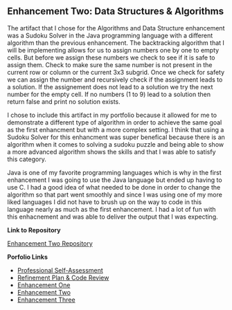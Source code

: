 ## Enhancement Two: Data Structures & Algorithms

The artifact that I chose for the Algorithms and Data Structure enhancement was a Sudoku Solver in the Java programming language with a different algorithm than the 
previous enhancement. The backtracking algorithm that I will be implementing allows for us to assign numbers one by one to empty cells. But before we assign these numbers we check to see
if it is safe to assign them. Check to make sure the same number is not present in the current row or column or the current
3x3 subgrid. Once we check for safety we can assign the number and recursively check if the assignment leads to a solution. 
If the assignement does not lead to a solution we try the next number for the empty cell. If no numbers (1 to 9) lead to a 
solution then return false and print no solution exists.

I chose to include this artifact in my portfolio because it allowed for me to demonstrate a different type of algorithm in order to achieve the same goal as the first enhancment
but with a more complex setting. I think that using a Sudoku Solver for this enhancment was super benefical because there is an algorithm when it comes to solving a sudoku puzzle 
and being able to show a more advanced algorithm shows the skills and that I was able to satisfy this category. 

Java is one of my favorite programming languages which is why in the first enhancement I was going to use the Java language but ended up having to use C. I had a good idea of what
needed to be done in order to change the algorithm so that part went smoothly and since I was using one of my more liked languages I did not have to 
brush up on the way to code in this language nearly as much as the first enhancement. I had a lot of fun with this enhacnement and was able to deliver the 
output that I was expecting. 

**Link to Repository**

[Enhancement Two Repository](https://github.com/xyph9r/Data-Structures-Algorithms)

**Porfolio Links**<br>
* [Professional Self-Assessment](https://xyph9r.github.io/index.html)<br>
* [Refinement Plan & Code Review](https://xyph9r.github.io/CodeReview.html)<br>
* [Enhancement One](https://xyph9r.github.io/Enhancements/EnhancementOne.html)<br>
* [Enhancement Two](https://xyph9r.github.io/Enhancements/EnhancementTwo.html)<br>
* [Enhancement Three](https://xyph9r.github.io/Enhancements/EnhancementThree.html)
